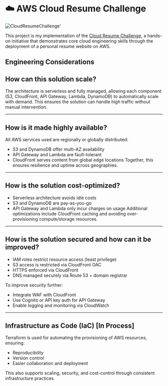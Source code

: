 # ☁️ AWS Cloud Resume Challenge

![CloudResumeChallenge'](https://github.com/user-attachments/assets/b5e10363-6976-42ad-b856-ab4e19d93a85)

This project is my implementation of the [Cloud Resume Challenge](https://cloudresumechallenge.dev/), a hands-on initiative that demonstrates core cloud engineering skills through the deployment of a personal resume website on AWS.

## Engineering Considerations

## How can this solution scale?

The architecture is serverless and fully managed, allowing each component (S3, CloudFront, API Gateway, Lambda, DynamoDB) to automatically scale with demand. This ensures the solution can handle high traffic without manual intervention.

---

## How is it made highly available?

All AWS services used are regionally or globally distributed:
- S3 and DynamoDB offer multi-AZ availability
- API Gateway and Lambda are fault-tolerant
- CloudFront serves content from global edge locations
Together, this ensures resilience and uptime across geographies.

---

## How is the solution cost-optimized?

- Serverless architecture avoids idle costs
- S3 and DynamoDB are pay-as-you-go
- API Gateway and Lambda only incur charges on usage
Additional optimizations include CloudFront caching and avoiding over-provisioning compute/storage resources.

---

## How is the solution secured and how can it be improved?

- IAM roles restrict resource access (least privilege)
- S3 access is restricted via CloudFront OAC
- HTTPS enforced via CloudFront
- DNS managed securely via Route 53 + domain registrar

To improve security further:
- Integrate WAF with CloudFront
- Use Cognito or API key auth for API Gateway
- Enable logging and monitoring via CloudWatch

---

## Infrastructure as Code (IaC) [In Process]

Terraform is used for automating the provisioning of AWS resources, ensuring:
- Reproducibility
- Version control
- Easier collaboration and deployment

This also supports scaling, security, and cost-control through consistent infrastructure practices.




